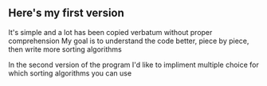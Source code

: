 ## Here's my first version
It's simple and a lot has been copied verbatum without proper comprehension
My goal is to understand the code better, piece by piece, then write more sorting algorithms

In the second version of the program I'd like to impliment multiple choice for which sorting algorithms you can use
